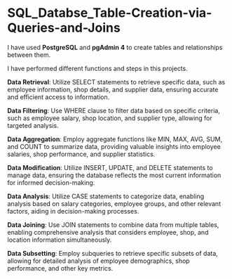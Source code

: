 # SQL_Databse_Table-Creation-via-Queries-and-Joins

I have used **PostgreSQL** and **pgAdmin 4** to create tables and relationships between them.

I have performed different functions and steps in this projects.

**Data Retrieval**: Utilize SELECT statements to retrieve specific data, such as employee information, shop details, and supplier data, ensuring accurate and efficient access to information.

**Data Filtering**: Use WHERE clause to filter data based on specific criteria, such as employee salary, shop location, and supplier type, allowing for targeted analysis.

**Data Aggregation**: Employ aggregate functions like MIN, MAX, AVG, SUM, and COUNT to summarize data, providing valuable insights into employee salaries, shop performance, and supplier statistics.

**Data Modification**: Utilize INSERT, UPDATE, and DELETE statements to manage data, ensuring the database reflects the most current information for informed decision-making.

**Data Analysis**: Utilize CASE statements to categorize data, enabling analysis based on salary categories, employee groups, and other relevant factors, aiding in decision-making processes.

**Data Joining**: Use JOIN statements to combine data from multiple tables, enabling comprehensive analysis that considers employee, shop, and location information simultaneously.

**Data Subsetting**: Employ subqueries to retrieve specific subsets of data, allowing for detailed analysis of employee demographics, shop performance, and other key metrics.
